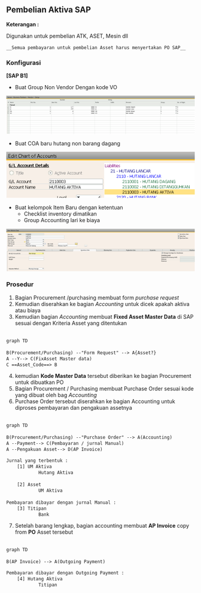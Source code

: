 ## Pembelian Aktiva SAP 

**Keterangan :**

Digunakan untuk pembelian ATK, ASET, Mesin dll

    __Semua pembayaran untuk pembelian Asset harus menyertakan PO SAP__

### Konfigurasi 

**[SAP B1]**

* Buat Group Non Vendor Dengan kode VO

![Vendor Numbering](img/vendor_numbering.png)



* Buat COA baru hutang non barang dagang

![Hutang Activa](img/coa_hutangactiva.png)



* Buat kelompok Item Baru dengan ketentuan 
    * Checklist inventory dimatikan
    * Group Accounting lari ke biaya

![Item Activa](img/item_activa.png)
 



### Prosedur

1. Bagian Procurement /purchasing membuat form _purchase request_
2. Kemudian diserahkan ke bagian _Accounting_ untuk dicek apakah aktiva atau biaya
3. Kemudian bagian _Accounting_ membuat **Fixed Asset Master Data** di SAP sesuai dengan Kriteria Asset yang ditentukan

```mermaid

graph TD

B(Procurement/Purchasing) --"Form Request" --> A{Asset?}
A --Y--> C(FixAsset Master data) 
C ==Asset_Code==> B

```
4. kemudian **Kode Master Data** tersebut diberikan ke bagian Procurement untuk dibuatkan PO
5. Bagian Procurement / Purchasing membuat Purchase Order sesuai kode yang dibuat oleh bag _Accounting_
6. Purchase Order tersebut diserahkan ke bagian Accounting untuk diproses pembayaran dan pengakuan assetnya


```mermaid

graph TD

B(Procurement/Purchasing) --"Purchase Order" --> A(Accounting)
A --Payment--> C(Pembayaran / jurnal Manual)
A --Pengakuan Asset--> D(AP Invoice)

```
    Jurnal yang terbentuk :
        [1] UM Aktiva 
                Hutang Aktiva
                
        [2] Asset 
                UM Aktiva

    Pembayaran dibayar dengan jurnal Manual :
        [3] Titipan 
                Bank

7. Setelah barang lengkap, bagian accounting membuat **AP Invoice** copy from **PO** Asset tersebut


            
```mermaid

graph TD

B(AP Invoice) --> A(Outgoing Payment)
```

    Pembayaran dibayar dengan Outgoing Payment :
        [4] Hutang Aktiva
                Titipan
